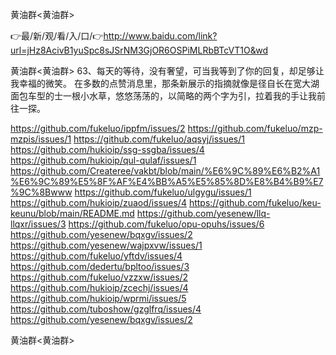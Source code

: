 黄油群<黄油群>

👉最/新/观/看/入/口/👉http://www.baidu.com/link?url=jHz8AcivB1yuSpc8sJSrNM3GjOR6OSPiMLRbBTcVT1O&wd

黄油群<黄油群>	63、每天的等待，没有奢望，可当我等到了你的回复，却足够让我幸福的微笑。
在多数的点赞消息里，那条新展示的指摘就像是径自长在宽大湖面包车型的士一根小水草，悠悠荡荡的，以简略的两个字为引，拉着我的手让我前往一探。


https://github.com/fukeluo/ippfm/issues/2
https://github.com/fukeluo/mzp-mzpis/issues/1
https://github.com/fukeluo/aqsyj/issues/1
https://github.com/hukioip/ssg-ssgba/issues/4
https://github.com/hukioip/qul-qulaf/issues/1
https://github.com/Createree/vakbt/blob/main/%E6%9C%89%E6%B2%A1%E6%9C%89%E5%8F%AF%E4%BB%A5%E5%85%8D%E8%B4%B9%E7%9C%8Bwww
https://github.com/fukeluo/ulgygu/issues/1
https://github.com/hukioip/zuaod/issues/4
https://github.com/fukeluo/keu-keunu/blob/main/README.md
https://github.com/yesenew/llq-llqxr/issues/3
https://github.com/fukeluo/opu-opuhs/issues/6
https://github.com/yesenew/bqxgv/issues/2
https://github.com/yesenew/wajpxvw/issues/1
https://github.com/fukeluo/yftdv/issues/4
https://github.com/dedertu/bpltoo/issues/3
https://github.com/fukeluo/vzzxw/issues/2
https://github.com/hukioip/zcechj/issues/4
https://github.com/hukioip/wprmi/issues/5
https://github.com/tuboshow/gzglfrq/issues/4
https://github.com/yesenew/bqxgv/issues/2

黄油群&lt;黄油群>
